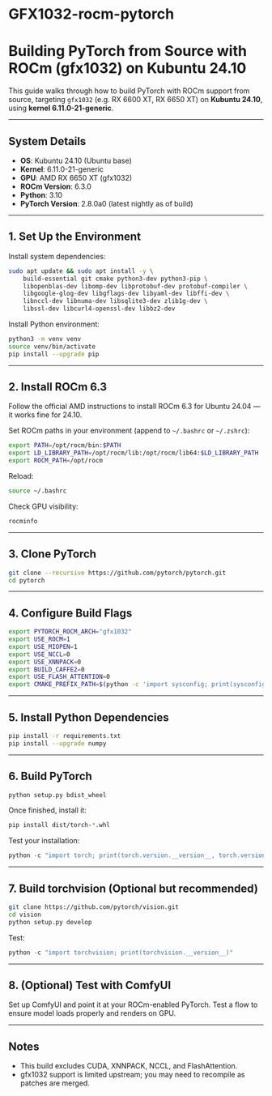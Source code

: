 # GFX1032-rocm-pytorch
# Building PyTorch from Source with ROCm (gfx1032) on Kubuntu 24.10

This guide walks through how to build PyTorch with ROCm support from source, targeting `gfx1032` (e.g. RX 6600 XT, RX 6650 XT) on **Kubuntu 24.10**, using **kernel 6.11.0-21-generic**.

---

## System Details

- **OS**: Kubuntu 24.10 (Ubuntu base)
- **Kernel**: 6.11.0-21-generic
- **GPU**: AMD RX 6650 XT (gfx1032)
- **ROCm Version**: 6.3.0
- **Python**: 3.10
- **PyTorch Version**: 2.8.0a0 (latest nightly as of build)

---

## 1. Set Up the Environment

Install system dependencies:

```bash
sudo apt update && sudo apt install -y \
    build-essential git cmake python3-dev python3-pip \
    libopenblas-dev libomp-dev libprotobuf-dev protobuf-compiler \
    libgoogle-glog-dev libgflags-dev libyaml-dev libffi-dev \
    libnccl-dev libnuma-dev libsqlite3-dev zlib1g-dev \
    libssl-dev libcurl4-openssl-dev libbz2-dev
```

Install Python environment:

```bash
python3 -m venv venv
source venv/bin/activate
pip install --upgrade pip
```

---

## 2. Install ROCm 6.3

Follow the official AMD instructions to install ROCm 6.3 for Ubuntu 24.04 — it works fine for 24.10.

Set ROCm paths in your environment (append to `~/.bashrc` or `~/.zshrc`):

```bash
export PATH=/opt/rocm/bin:$PATH
export LD_LIBRARY_PATH=/opt/rocm/lib:/opt/rocm/lib64:$LD_LIBRARY_PATH
export ROCM_PATH=/opt/rocm
```

Reload:

```bash
source ~/.bashrc
```

Check GPU visibility:

```bash
rocminfo
```

---

## 3. Clone PyTorch

```bash
git clone --recursive https://github.com/pytorch/pytorch.git
cd pytorch
```

---

## 4. Configure Build Flags

```bash
export PYTORCH_ROCM_ARCH="gfx1032"
export USE_ROCM=1
export USE_MIOPEN=1
export USE_NCCL=0
export USE_XNNPACK=0
export BUILD_CAFFE2=0
export USE_FLASH_ATTENTION=0
export CMAKE_PREFIX_PATH=$(python -c 'import sysconfig; print(sysconfig.get_paths()["purelib"])')
```

---

## 5. Install Python Dependencies

```bash
pip install -r requirements.txt
pip install --upgrade numpy
```

---

## 6. Build PyTorch

```bash
python setup.py bdist_wheel
```

Once finished, install it:

```bash
pip install dist/torch-*.whl
```

Test your installation:

```python
python -c "import torch; print(torch.version.__version__, torch.version.hip, torch.cuda.is_available(), torch.version.git_version)"
```

---

## 7. Build torchvision (Optional but recommended)

```bash
git clone https://github.com/pytorch/vision.git
cd vision
python setup.py develop
```

Test:

```python
python -c "import torchvision; print(torchvision.__version__)"
```

---

## 8. (Optional) Test with ComfyUI

Set up ComfyUI and point it at your ROCm-enabled PyTorch. Test a flow to ensure model loads properly and renders on GPU.

---

## Notes

- This build excludes CUDA, XNNPACK, NCCL, and FlashAttention.
- gfx1032 support is limited upstream; you may need to recompile as patches are merged.
